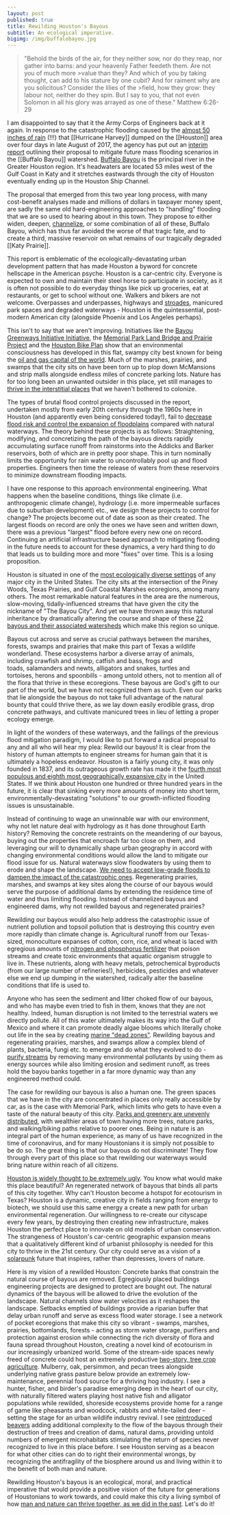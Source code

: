 ```yaml
---
layout: post
published: true
title: Rewilding Houston's Bayous
subtitle: An ecological imperative.
bigimg: /img/buffalobayou.jpg
---
```


>"Behold the birds of the air, for they neither sow, nor do they reap, nor gather into barns: and your heavenly Father feedeth them. Are not you of much more >value than they? And which of you by taking thought, can add to his stature by one cubit? And for raiment why are you solicitous? Consider the lilies of the >field, how they grow: they labour not, neither do they spin. But I say to you, that not even Solomon in all his glory was arrayed as one of these."
>Matthew 6:26-29

I am disappointed to say that it the Army Corps of Engineers back at it again. In response to the catastrophic flooding caused by the [almost 50 inches of rain](https://www.climate.gov/news-features/event-tracker/reviewing-hurricane-harveys-catastrophic-rain-and-flooding) (!!!) that [[Hurricane Harvey]] dumped on the [[Houston]] area over four days in late August of 2017, the agency has put out an [interim report](https://www.swg.usace.army.mil/Missions/Projects/BBTRS/) outlining their proposal to mitigate future mass flooding scenarios in the [[Buffalo Bayou]] watershed. [Buffalo Bayou](https://buffalobayou.org/) is the principal river in the Greater Houston region. It's headwaters are located 53 miles west of the Gulf Coast in Katy and it stretches eastwards through the city of Houston eventually ending up in the Houston Ship Channel.

The proposal that emerged from this two year long process, with many cost-benefit analyses made and millions of dollars in taxpayer money spent, are sadly the same old hard-engineering approaches to "handling" flooding that we are so used to hearing about in this town. They propose to either widen, deepen, [channelize](https://en.wikipedia.org/wiki/River_engineering#Channelization), or some combination of all of these, Buffalo Bayou, which has thus far avoided the worse of that tragic fate, and to create a third, massive reservoir on what remains of our tragically degraded [[Katy Prairie]].

This report is emblematic of the ecologically-devastating urban development pattern that has made Houston a byword for concrete hellscape in the American psyche. Houston is a car-centric city. Everyone is expected to own and maintain their steel horse to participate in society, as it is often not possible to do everyday things like pick up groceries, eat at restaurants, or get to school without one. Walkers and bikers are not welcome. Overpasses and underpasses, highways and [stroades](https://www.strongtowns.org/journal/2018/3/1/whats-a-stroad-and-why-does-it-matter), manicured park spaces and degraded waterways - Houston is the quintessential, post-modern American city (alongside Phoenix and Los Angeles perhaps).

This isn't to say that we aren't improving. Initiatives like the [Bayou Greenways Initiative Initiative](https://houstonparksboard.org/about/bayou-greenways-2020), the [Memorial Park Land Bridge and Prairie Project](https://www.memorialparkconservancy.org/discover/master-plan/land-bridge-prairie-restoration-project/) and the [Houston Bike Plan](https://houstonbikeplan.org/) show that an environmental consciousness has developed in this flat, swampy city best known for being the [oil and gas capital of the world](https://www.forbes.com/sites/uhenergy/2018/08/22/proximity-counts-how-houston-dominates-the-oil-industry/). Much of the marshes, prairies, and swamps that the city sits on have been torn up to plop down McMansions and strip malls alongside endless miles of concrete parking lots. Nature has for too long been an unwanted outsider in this place, yet still manages to [thrive in the interstitial places](https://valerio.substack.com/p/2020-07-30-beyond-sustainability-and-towards-antifragility) that we haven't bothered to colonize.

The types of brutal flood control projects discussed in the report, undertaken mostly from early 20th century through the 1960s here in Houston (and apparently even being considered today!), fail to [decrease flood risk and control the expansion of floodplains](https://onlinelibrary.wiley.com/doi/full/10.1111/jfr3.12604) compared with natural waterways. The theory behind these projects is as follows: Straightening, modifying, and concretizing the path of the bayous directs rapidly accumulating surface runoff from rainstorms into the Addicks and Barker reservoirs, both of which are in pretty poor shape. This in turn nominally limits the opportunity for rain water to uncontrollably pool up and flood properties. Engineers then time the release of waters from these reservoirs to minimize downstream flooding impacts.

I have one response to this approach environmental engineering. What happens when the baseline conditions, things like climate (i.e. anthropogenic climate change), hydrology (i.e. more impermeable surfaces due to suburban development) etc., we design these projects to control for change? The projects become out of date as soon as their created. The largest floods on record are only the ones we have seen and written down, there was a previous "largest" flood before every new one on record. Continuing an artificial infrastructure based approach to mitigating flooding in the future needs to account for these dynamics, a very hard thing to do that leads us to building more and more "fixes" over time. This is a losing proposition.

Houston is situated in one of the [most ecologically diverse settings](https://houstonwilderness.org/about-ecoregions) of any major city in the United States. The city sits at the intersection of the Piney Woods, Texas Prairies, and Gulf Coastal Marshes ecoregions, among many others. The most remarkable natural features in the area are the numerous, slow-moving, tidally-influenced streams that have given the city the nickname of "The Bayou City". And yet we have thrown away this natural inheritance by dramatically altering the course and shape of these [22 bayous and their associated watersheds](https://www.bayoupreservation.org/Bayous) which make this region so unique.

Bayous cut across and serve as crucial pathways between the marshes, forests, swamps and prairies that make this part of Texas a wildlife wonderland. These ecosystems harbor a diverse array of animals, including crawfish and shrimp, catfish and bass, frogs and toads, salamanders and newts, alligators and snakes, turtles and tortoises, herons and spoonbills - among untold others, not to mention all of the flora that thrive in these ecoregions. These bayous are God's gift to our part of the world, but we have not recognized them as such. Even our parks that lie alongside the bayous do not take full advantage of the natural bounty that could thrive there, as we lay down easily erodible grass, drop concrete pathways, and cultivate manicured trees in lieu of letting a proper ecology emerge.

In light of the wonders of these waterways, and the failings of the previous flood mitigation paradigm, I would like to put forward a radical proposal to any and all who will hear my plea: Rewild our bayous! It is clear from the history of human attempts to engineer streams for human gain that it is ultimately a hopeless endeavor. Houston is a fairly young city, it was only founded in 1837, and its outrageous growth rate has made it the [fourth most populous and eighth most geographically expansive city](https://en.wikipedia.org/wiki/Houston) in the United States. If we think about Houston one hundred or three hundred years in the future, it is clear that sinking every more amounts of money into short term, environmentally-devastating "solutions" to our growth-inflicted flooding issues is unsustainable.

Instead of continuing to wage an unwinnable war with our environment, why not let nature deal with hydrology as it has done throughout Earth history? Removing the concrete restraints on the meandering of our bayous, buying out the properties that encroach far too close on them, and leveraging our will to dynamically shape urban geography in accord with changing environmental conditions would allow the land to mitigate our flood issue for us. Natural waterways slow floodwaters by using them to erode and shape the landscape. [We need to accept low-grade floods to dampen the impact of the catastrophic ones](https://www.americanrivers.org/threats-solutions/restoring-damaged-rivers/benefits-of-restoring-floodplains/). Regenerating prairies, marshes, and swamps at key sites along the course of our bayous would serve the purpose of additional dams by extending the residence time of water and thus limiting flooding. Instead of channelized bayous and engineered dams, why not rewilded bayous and regenerated prairies?

Rewilding our bayous would also help address the catastrophic issue of nutrient pollution and topsoil pollution that is destroying this country even more rapidly than climate change is. Agricultural runoff from our Texas-sized, monoculture expanses of cotton, corn, rice, and wheat is laced with egregious amounts of [nitrogen and phosphorus fertilizer](https://www.epa.gov/nutrientpollution/issue#:~:text=Nutrient%20pollution%20is%20one%20of,in%20the%20air%20and%20water.&text=Too%20much%20nitrogen%20and%20phosphorus%20in%20the%20water%20causes%20algae,faster%20than%20ecosystems%20can%20handle.) that poison streams and create toxic environments that aquatic organism struggle to live in. These nutrients, along with heavy metals, petrochemical byproducts (from our large number of refineries!), herbicides, pesticides and whatever else we end up dumping in the watershed, radically alter the baseline conditions that life is used to.

Anyone who has seen the sediment and litter choked flow of our bayous, and who has maybe even tried to fish in them, knows that they are not healthy. Indeed, human disruption is not limited to the terrestrial waters we directly pollute. All of this water ultimately makes its way into the Gulf of Mexico and where it can promote deadly algae blooms which literally choke out life in the sea by creating [marine "dead zones"](https://oceanservice.noaa.gov/facts/deadzone.html). Rewilding bayous and regenerating prairies, marshes, and swamps allow a complex blend of plants, bacteria, fungi etc. to emerge  and do what they evolved to do - [purify streams](https://sciencing.com/do-wetlands-purify-water-7585568.html) by removing many environmental pollutants by using them as energy sources while also limiting erosion and sediment runoff, as trees hold the bayou banks together in a far more dynamic way than any engineered method could.

The case for rewilding our bayous is also a human one. The green spaces that we have in the city are concentrated in places only really accessible by car, as is the case with Memorial Park, which limits who gets to have even a taste of the natural beauty of this city. [Parks and greenery are unevenly distributed](https://www.geographyrealm.com/gray-green-urban-divide-wealth-poverty-visible-space/), with wealthier areas of town having more trees, nature parks, and walking/biking paths relative to poorer ones. Being in nature is an integral part of the human experience, as many of us have recognized in the time of coronavirus, and for many Houstonians it is simply not possible to be do so. The great thing is that our bayous do not discriminate! They flow through every part of this place so that rewilding our waterways would bring nature within reach of all citizens.

[Houston is widely thought to be extremely ugly](https://www.houstoniamag.com/travel-and-outdoors/2013/11/houston-ugliest-city-in-the-first-world-november-2013#:~:text=A%20site%20called%20Ucityguides.com,barely%20more%20fetching%20than%20Detroit.). You know what would make this place beautiful? An regenerated network of bayous that binds all parts of this city together. Why can't Houston become a hotspot for ecotourism in Texas?  Houston is a dynamic, creative city in fields ranging from energy to biotech, we should use this same energy a create a new path for urban environmental regeneration. Our willingness to re-create our cityscape every few years, by destroying then creating new infrastructure, makes Houston the perfect place to innovate on old models of urban conservation. The strangeness of Houston's car-centric geographic expansion means that a qualitatively different kind of urbanist philosophy is needed for this city to thrive in the 21st century. Our city could serve as a vision of a [solarpunk](https://medium.com/solarpunks/solarpunk-a-reference-guide-8bcf18871965) future that inspires, rather than depresses, lovers of nature.

Here is my vision of a rewilded Houston: Concrete banks that constrain the natural course of bayous are removed. Egregiously placed buildings engineering projects are designed to protect are bought out. The natural dynamics of the bayous will be allowed to drive the evolution of the landscape. Natural channels slow water velocities as it reshapes the landscape. Setbacks emptied of buildings provide a riparian buffer that delay urban runoff and serve as excess flood water storage. I see a network of pocket ecoregions that make this city so vibrant - swamps, marshes, prairies, bottomlands, forests - acting as storm water storage,  purifiers and protection against erosion while connecting the rich diversity of flora and fauna spread throughout Houston, creating a novel kind of ecotourism in our increasingly urbanized world. Some of the stream-side spaces newly freed of concrete could host an extremely productive [two-story, tree crop agriculture](http://journeytoforever.org/farm_library/smith/treecrops2.html). Mulberry, oak, persimmon, and pecan trees alongside underlying native grass pasture below provide an extremely low-maintenance, perennial food source for a thriving hog industry. I see a hunter, fisher, and birder's paradise emerging deep in the heart of our city, with naturally filtered waters playing host native fish and alligator populations while rewilded, shoreside ecosystems provide home for a range of game like pheasants and woodcock, rabbits and white-tailed deer - setting the stage for an urban wildlife industry revival. I see [reintroduced beavers](https://buffalobayou.org/blog/beavers-in-the-park/) adding additional complexity to the flow of the bayous through their destruction of trees and creation of dams, natural dams, providing untold numbers of emergent microhabitats stimulating the return of species never recognized to live in this place before. I see Houston serving as a beacon for what other cities can do to right their environmental wrongs, by recognizing the antifragility of the biosphere around us and living within it to the benefit of both man and nature.

Rewilding Houston's bayous is an ecological, moral, and practical imperative that would provide a positive vision of the future for generations of Houstonians to work towards, and could make this city a living symbol of how [man and nature can thrive together, as we did in the past](https://valerio.substack.com/p/to-rewild-nature-we-must-rewild-man). Let's do it!
